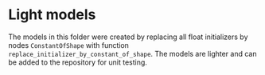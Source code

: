 # Light models

The models in this folder were created by replacing
all float initializers by nodes `ConstantOfShape`
with function `replace_initializer_by_constant_of_shape`.
The models are lighter and can be added to the repository
for unit testing.
